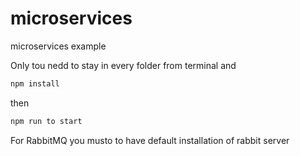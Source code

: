 # microservices
microservices example


Only tou nedd to stay in every folder from terminal and 

```javascript
npm install
 ```
then

 ```javascript
npm run to start
 ```


 For RabbitMQ you musto to have default installation of rabbit server